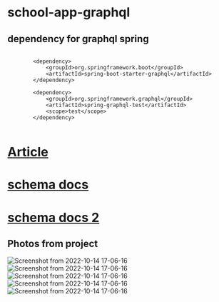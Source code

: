 # school-app-graphql

## dependency for graphql spring

```
        
        <dependency>
            <groupId>org.springframework.boot</groupId>
            <artifactId>spring-boot-starter-graphql</artifactId>
        </dependency>
        
        <dependency>
            <groupId>org.springframework.graphql</groupId>
            <artifactId>spring-graphql-test</artifactId>
            <scope>test</scope>
        </dependency>
        
```

# [Article ](https://www.danvega.dev/blog/2022/05/17/spring-for-graphql/)
# [schema docs](https://graphql.org/learn/schema/)
# [schema docs 2](https://www.apollographql.com/docs/apollo-server/schema/schema/)

## Photos from project

![Screenshot from 2022-10-14 17-06-16](https://user-images.githubusercontent.com/77334667/195919100-3ba53a99-f257-45d3-b6e1-a429ee9dec64.png)
![Screenshot from 2022-10-14 17-06-16](https://user-images.githubusercontent.com/77334667/195919110-e7519008-5338-402a-a879-7ca901d8086b.png)
![Screenshot from 2022-10-14 17-06-16](https://user-images.githubusercontent.com/77334667/195919115-4da4fb4f-7b2b-4785-b7b3-c6b06c5a854c.png)
![Screenshot from 2022-10-14 17-06-16](https://user-images.githubusercontent.com/77334667/195919117-4435c66b-1dd1-46ea-9466-69ad0f2c6404.png)
![Screenshot from 2022-10-14 17-06-16](https://user-images.githubusercontent.com/77334667/195919112-3a03c256-de59-498d-adbb-13372d14f717.png)







